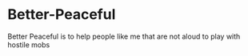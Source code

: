 # Better-Peaceful
Better Peaceful is to help people like me that are not aloud to play with hostile mobs  
